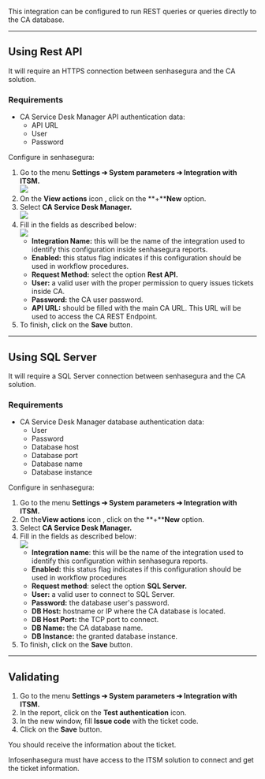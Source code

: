 This integration can be configured to run REST queries or queries directly to the CA database.



---

## Using Rest API

It will require an HTTPS connection between senhasegura and the CA solution.

### Requirements

* CA Service Desk Manager API authentication data:
	+ API URL
	+ User
	+ Password

Configure in senhasegura:

1. Go to the menu **Settings ➔ System parameters ➔ Integration with ITSM.**  
**![](https://cdn.document360.io/5a1d58df-64ce-42a2-8b23-688477d32f33/Images/Documentation/image-1667851807734.png)**
2. On the **View actions** icon  , click on the **\+****New** option.
3. Select **CA Service Desk Manager.**  
![](https://cdn.document360.io/5a1d58df-64ce-42a2-8b23-688477d32f33/Images/Documentation/image-1667852077086.png)
4. Fill in the fields as described below:  
![](https://cdn.document360.io/5a1d58df-64ce-42a2-8b23-688477d32f33/Images/Documentation/image-1667852487760.png)
	* **Integration Name:** this will be the name of the integration used to identify this configuration inside senhasegura reports.
	* **Enabled:** this status flag indicates if this configuration should be used in workflow procedures.
	* **Request Method:** select the option **Rest API.**
	* **User:** a valid user with the proper permission to query issues tickets inside CA.
	* **Password:** the CA user password.
	* **API URL:** should be filled with the main CA URL. This URL will be used to access the CA REST Endpoint.
5. To finish, click on the **Save** button.



---

## Using SQL Server

It will require a SQL Server connection between senhasegura and the CA solution.

### Requirements

* CA Service Desk Manager database authentication data:
	+ User
	+ Password
	+ Database host
	+ Database port
	+ Database name
	+ Database instance

Configure in senhasegura:

1. Go to the menu **Settings ➔ System parameters ➔ Integration with ITSM.**
2. On the**View actions** icon  , click on the **\+****New** option.
3. Select **CA Service Desk Manager.**
4. Fill in the fields as described below:  
![](https://cdn.document360.io/5a1d58df-64ce-42a2-8b23-688477d32f33/Images/Documentation/image-1667853550902.png)
	* **Integration name**: this will be the name of the integration used to identify this configuration within senhasegura reports.
	* **Enabled:** this status flag indicates if this configuration should be used in workflow procedures
	* **Request method**: select the option **SQL Server.**
	* **User:** a valid user to connect to SQL Server.
	* **Password:** the database user's password.
	* **DB Host:** hostname or IP where the CA database is located.
	* **DB Host Port:** the TCP port to connect.
	* **DB Name:** the CA database name.
	* **DB Instance:** the granted database instance.
5. To finish, click on the **Save** button.



---

## Validating

1. Go to the menu **Settings ➔ System parameters ➔ Integration with ITSM.**
2. In the report, click on the **Test authentication** icon.
3. In the new window, fill **Issue code** with the ticket code.
4. Click on the **Save** button.

You should receive the information about the ticket.

Infosenhasegura must have access to the ITSM solution to connect and get the ticket information.

